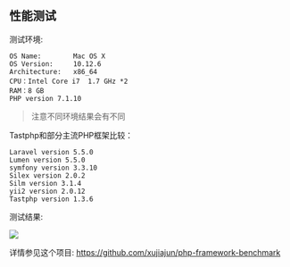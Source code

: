 ## 性能测试

测试环境:

```
OS Name:        Mac OS X
OS Version:     10.12.6
Architecture:   x86_64
CPU：Intel Core i7  1.7 GHz *2
RAM：8 GB
PHP version 7.1.10
```

> 注意不同环境结果会有不同

Tastphp和部分主流PHP框架比较：

```
Laravel version 5.5.0
Lumen version 5.5.0
symfony version 3.3.10
Silex version 2.0.2
Silm version 3.1.4
yii2 version 2.0.12
Tastphp version 1.3.6
```

测试结果:

<img src="https://raw.githubusercontent.com/xujiajun/php-framework-benchmark/master/imgs/php-framework-vs.png">


详情参见这个项目: https://github.com/xujiajun/php-framework-benchmark
